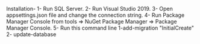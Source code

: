 Installation-
1- Run SQL Server.
2- Run Visual Studio 2019.
3- Open appsettings.json file and change the connection string. 
4- Run Package Manager Console from tools => NuGet Package Manager => Package Manager Console.
5- Run this command line  1-add-migration "InitialCreate" 2- update-database
